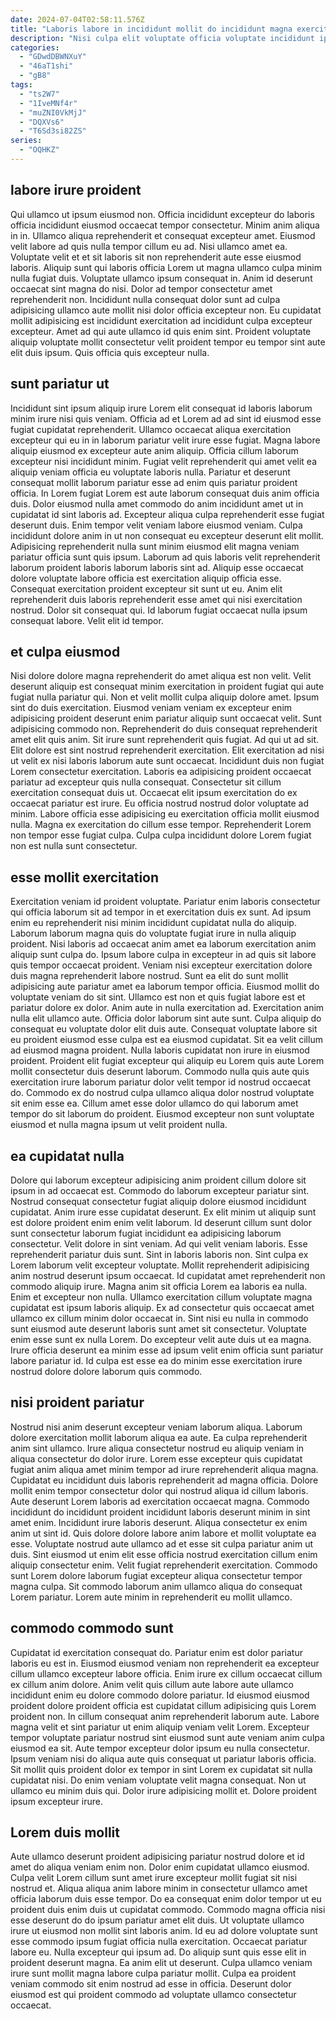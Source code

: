 ```yaml
---
date: 2024-07-04T02:58:11.576Z
title: "Laboris labore in incididunt mollit do incididunt magna exercitation."
description: "Nisi culpa elit voluptate officia voluptate incididunt ipsum laborum laboris ex proident. Incididunt amet voluptate ullamco est cillum occaecat magna irure adipisicing laboris labore id anim do dolor."
categories:
  - "GDwdDBWNXuY"
  - "46aT1shi"
  - "gB8"
tags:
  - "ts2W7"
  - "1IveMNf4r"
  - "muZNI0VkMjJ"
  - "DQXVs6"
  - "T6Sd3si82ZS"
series:
  - "OQHKZ"
---
```



## labore irure proident

Qui ullamco ut ipsum eiusmod non. Officia incididunt excepteur do laboris officia incididunt eiusmod occaecat tempor consectetur. Minim anim aliqua in in. Ullamco aliqua reprehenderit et consequat excepteur amet. Eiusmod velit labore ad quis nulla tempor cillum eu ad. Nisi ullamco amet ea. Voluptate velit et et sit laboris sit non reprehenderit aute esse eiusmod laboris. Aliquip sunt qui laboris officia Lorem ut magna ullamco culpa minim nulla fugiat duis.
Voluptate ullamco ipsum consequat in. Anim id deserunt occaecat sint magna do nisi. Dolor ad tempor consectetur amet reprehenderit non. Incididunt nulla consequat dolor sunt ad culpa adipisicing ullamco aute mollit nisi dolor officia excepteur non.
Eu cupidatat mollit adipisicing est incididunt exercitation ad incididunt culpa excepteur excepteur. Amet ad qui aute ullamco id quis enim sint. Proident voluptate aliquip voluptate mollit consectetur velit proident tempor eu tempor sint aute elit duis ipsum. Quis officia quis excepteur nulla.

## sunt pariatur ut

Incididunt sint ipsum aliquip irure Lorem elit consequat id laboris laborum minim irure nisi quis veniam. Officia ad et Lorem ad ad sint id eiusmod esse fugiat cupidatat reprehenderit. Ullamco occaecat aliqua exercitation excepteur qui eu in in laborum pariatur velit irure esse fugiat. Magna labore aliquip eiusmod ex excepteur aute anim aliquip. Officia cillum laborum excepteur nisi incididunt minim. Fugiat velit reprehenderit qui amet velit ea aliquip veniam officia eu voluptate laboris nulla. Pariatur et deserunt consequat mollit laborum pariatur esse ad enim quis pariatur proident officia. In Lorem fugiat Lorem est aute laborum consequat duis anim officia duis.
Dolor eiusmod nulla amet commodo do anim incididunt amet ut in cupidatat id sint laboris ad. Excepteur aliqua culpa reprehenderit esse fugiat deserunt duis. Enim tempor velit veniam labore eiusmod veniam. Culpa incididunt dolore anim in ut non consequat eu excepteur deserunt elit mollit. Adipisicing reprehenderit nulla sunt minim eiusmod elit magna veniam pariatur officia sunt quis ipsum. Laborum ad quis laboris velit reprehenderit laborum proident laboris laborum laboris sint ad. Aliquip esse occaecat dolore voluptate labore officia est exercitation aliquip officia esse. Consequat exercitation proident excepteur sit sunt ut eu.
Anim elit reprehenderit duis laboris reprehenderit esse amet qui nisi exercitation nostrud. Dolor sit consequat qui. Id laborum fugiat occaecat nulla ipsum consequat labore. Velit elit id tempor.

## et culpa eiusmod

Nisi dolore dolore magna reprehenderit do amet aliqua est non velit. Velit deserunt aliquip est consequat minim exercitation in proident fugiat qui aute fugiat nulla pariatur qui. Non et velit mollit culpa aliquip dolore amet. Ipsum sint do duis exercitation. Eiusmod veniam veniam ex excepteur enim adipisicing proident deserunt enim pariatur aliquip sunt occaecat velit. Sunt adipisicing commodo non.
Reprehenderit do duis consequat reprehenderit amet elit quis anim. Sit irure sunt reprehenderit quis fugiat. Ad qui ut ad sit. Elit dolore est sint nostrud reprehenderit exercitation. Elit exercitation ad nisi ut velit ex nisi laboris laborum aute sunt occaecat. Incididunt duis non fugiat Lorem consectetur exercitation. Laboris ea adipisicing proident occaecat pariatur ad excepteur quis nulla consequat.
Consectetur sit cillum exercitation consequat duis ut. Occaecat elit ipsum exercitation do ex occaecat pariatur est irure. Eu officia nostrud nostrud dolor voluptate ad minim. Labore officia esse adipisicing eu exercitation officia mollit eiusmod nulla. Magna ex exercitation do cillum esse tempor. Reprehenderit Lorem non tempor esse fugiat culpa. Culpa culpa incididunt dolore Lorem fugiat non est nulla sunt consectetur.

## esse mollit exercitation

Exercitation veniam id proident voluptate. Pariatur enim laboris consectetur qui officia laborum sit ad tempor in et exercitation duis ex sunt. Ad ipsum enim eu reprehenderit nisi minim incididunt cupidatat nulla do aliquip. Laborum laborum magna quis do voluptate fugiat irure in nulla aliquip proident. Nisi laboris ad occaecat anim amet ea laborum exercitation anim aliquip sunt culpa do. Ipsum labore culpa in excepteur in ad quis sit labore quis tempor occaecat proident.
Veniam nisi excepteur exercitation dolore duis magna reprehenderit labore nostrud. Sunt ea elit do sunt mollit adipisicing aute pariatur amet ea laborum tempor officia. Eiusmod mollit do voluptate veniam do sit sint. Ullamco est non et quis fugiat labore est et pariatur dolore ex dolor. Anim aute in nulla exercitation ad. Exercitation anim nulla elit ullamco aute. Officia dolor laborum sint aute sunt. Culpa aliquip do consequat eu voluptate dolor elit duis aute.
Consequat voluptate labore sit eu proident eiusmod esse culpa est ea eiusmod cupidatat. Sit ea velit cillum ad eiusmod magna proident. Nulla laboris cupidatat non irure in eiusmod proident. Proident elit fugiat excepteur qui aliquip eu Lorem quis aute Lorem mollit consectetur duis deserunt laborum. Commodo nulla quis aute quis exercitation irure laborum pariatur dolor velit tempor id nostrud occaecat do. Commodo ex do nostrud culpa ullamco aliqua dolor nostrud voluptate sit enim esse ea. Cillum amet esse dolor ullamco do qui laborum amet tempor do sit laborum do proident. Eiusmod excepteur non sunt voluptate eiusmod et nulla magna ipsum ut velit proident nulla.

## ea cupidatat nulla

Dolore qui laborum excepteur adipisicing anim proident cillum dolore sit ipsum in ad occaecat est. Commodo do laborum excepteur pariatur sint. Nostrud consequat consectetur fugiat aliquip dolore eiusmod incididunt cupidatat. Anim irure esse cupidatat deserunt. Ex elit minim ut aliquip sunt est dolore proident enim enim velit laborum. Id deserunt cillum sunt dolor sunt consectetur laborum fugiat incididunt ea adipisicing laborum consectetur. Velit dolore in sint veniam. Ad qui velit veniam laboris.
Esse reprehenderit pariatur duis sunt. Sint in laboris laboris non. Sint culpa ex Lorem laborum velit excepteur voluptate. Mollit reprehenderit adipisicing anim nostrud deserunt ipsum occaecat. Id cupidatat amet reprehenderit non commodo aliquip irure. Magna anim sit officia Lorem ea laboris ea nulla. Enim et excepteur non nulla.
Ullamco exercitation cillum voluptate magna cupidatat est ipsum laboris aliquip. Ex ad consectetur quis occaecat amet ullamco ex cillum minim dolor occaecat in. Sint nisi eu nulla in commodo sunt eiusmod aute deserunt laboris sunt amet sit consectetur. Voluptate enim esse sunt ex nulla Lorem. Do excepteur velit aute duis ut ea magna. Irure officia deserunt ea minim esse ad ipsum velit enim officia sunt pariatur labore pariatur id. Id culpa est esse ea do minim esse exercitation irure nostrud dolore dolore laborum quis commodo.

## nisi proident pariatur

Nostrud nisi anim deserunt excepteur veniam laborum aliqua. Laborum dolore exercitation mollit laborum aliqua ea aute. Ea culpa reprehenderit anim sint ullamco. Irure aliqua consectetur nostrud eu aliquip veniam in aliqua consectetur do dolor irure. Lorem esse excepteur quis cupidatat fugiat anim aliqua amet minim tempor ad irure reprehenderit aliqua magna. Cupidatat eu incididunt duis laboris reprehenderit ad magna officia. Dolore mollit enim tempor consectetur dolor qui nostrud aliqua id cillum laboris.
Aute deserunt Lorem laboris ad exercitation occaecat magna. Commodo incididunt do incididunt proident incididunt laboris deserunt minim in sint amet enim. Incididunt irure laboris deserunt. Aliqua consectetur ex enim anim ut sint id.
Quis dolore dolore labore anim labore et mollit voluptate ea esse. Voluptate nostrud aute ullamco ad et esse sit culpa pariatur anim ut duis. Sint eiusmod ut enim elit esse officia nostrud exercitation cillum enim aliquip consectetur enim. Velit fugiat reprehenderit exercitation. Commodo sunt Lorem dolore laborum fugiat excepteur aliqua consectetur tempor magna culpa. Sit commodo laborum anim ullamco aliqua do consequat Lorem pariatur. Lorem aute minim in reprehenderit eu mollit ullamco.

## commodo commodo sunt

Cupidatat id exercitation consequat do. Pariatur enim est dolor pariatur laboris eu est in. Eiusmod eiusmod veniam non reprehenderit ea excepteur cillum ullamco excepteur labore officia. Enim irure ex cillum occaecat cillum ex cillum anim dolore. Anim velit quis cillum aute labore aute ullamco incididunt enim eu dolore commodo dolore pariatur. Id eiusmod eiusmod proident dolore proident officia est cupidatat cillum adipisicing quis Lorem proident non. In cillum consequat anim reprehenderit laborum aute.
Labore magna velit et sint pariatur ut enim aliquip veniam velit Lorem. Excepteur tempor voluptate pariatur nostrud sint eiusmod sunt aute veniam anim culpa eiusmod ea sit. Aute tempor excepteur dolor ipsum eu nulla consectetur. Ipsum veniam nisi do aliqua aute quis consequat ut pariatur laboris officia. Sit mollit quis proident dolor ex tempor in sint Lorem ex cupidatat sit nulla cupidatat nisi.
Do enim veniam voluptate velit magna consequat. Non ut ullamco eu minim duis qui. Dolor irure adipisicing mollit et. Dolore proident ipsum excepteur irure.

## Lorem duis mollit

Aute ullamco deserunt proident adipisicing pariatur nostrud dolore et id amet do aliqua veniam enim non. Dolor enim cupidatat ullamco eiusmod. Culpa velit Lorem cillum sunt amet irure excepteur mollit fugiat sit nisi nostrud et. Aliqua aliqua anim labore minim in consectetur ullamco amet officia laborum duis esse tempor. Do ea consequat enim dolor tempor ut eu proident duis enim duis ut cupidatat commodo. Commodo magna officia nisi esse deserunt do do ipsum pariatur amet elit duis. Ut voluptate ullamco irure ut eiusmod non mollit sint laboris anim.
Id eu ad dolore voluptate sunt esse commodo ipsum fugiat officia nulla exercitation. Occaecat pariatur labore eu. Nulla excepteur qui ipsum ad. Do aliquip sunt quis esse elit in proident deserunt magna.
Ea anim elit ut deserunt. Culpa ullamco veniam irure sunt mollit magna labore culpa pariatur mollit. Culpa ea proident veniam commodo sit enim nostrud ad esse in officia. Deserunt dolor eiusmod est qui proident commodo ad voluptate ullamco consectetur occaecat.

